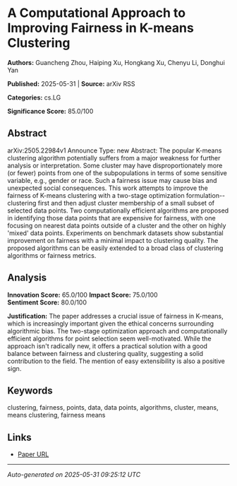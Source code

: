 # A Computational Approach to Improving Fairness in K-means Clustering

**Authors:** Guancheng Zhou, Haiping Xu, Hongkang Xu, Chenyu Li, Donghui Yan

**Published:** 2025-05-31 | **Source:** arXiv RSS

**Categories:** cs.LG

**Significance Score:** 85.0/100

## Abstract

arXiv:2505.22984v1 Announce Type: new 
Abstract: The popular K-means clustering algorithm potentially suffers from a major weakness for further analysis or interpretation. Some cluster may have disproportionately more (or fewer) points from one of the subpopulations in terms of some sensitive variable, e.g., gender or race. Such a fairness issue may cause bias and unexpected social consequences. This work attempts to improve the fairness of K-means clustering with a two-stage optimization formulation--clustering first and then adjust cluster membership of a small subset of selected data points. Two computationally efficient algorithms are proposed in identifying those data points that are expensive for fairness, with one focusing on nearest data points outside of a cluster and the other on highly 'mixed' data points. Experiments on benchmark datasets show substantial improvement on fairness with a minimal impact to clustering quality. The proposed algorithms can be easily extended to a broad class of clustering algorithms or fairness metrics.

## Analysis

**Innovation Score:** 65.0/100
**Impact Score:** 75.0/100  
**Sentiment Score:** 80.0/100

**Justification:** The paper addresses a crucial issue of fairness in K-means, which is increasingly important given the ethical concerns surrounding algorithmic bias. The two-stage optimization approach and computationally efficient algorithms for point selection seem well-motivated. While the approach isn't radically new, it offers a practical solution with a good balance between fairness and clustering quality, suggesting a solid contribution to the field. The mention of easy extensibility is also a positive sign.

## Keywords

clustering, fairness, points, data, data points, algorithms, cluster, means, means clustering, fairness means

## Links

- [Paper URL](https://arxiv.org/abs/2505.22984)

---
*Auto-generated on 2025-05-31 09:25:12 UTC*
